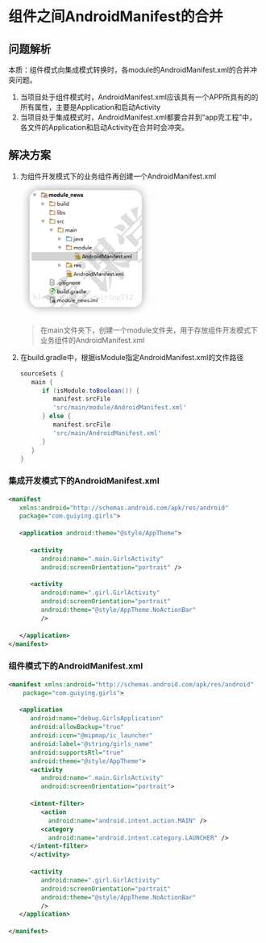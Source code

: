 # 组件之间AndroidManifest的合并

## 问题解析
本质：组件模式向集成模式转换时，各module的AndroidManifest.xml的合并冲突问题。
1. 当项目处于组件模式时，AndroidManifest.xml应该具有一个APP所具有的的所有属性，主要是Application和启动Activity
2. 当项目处于集成模式时，AndroidManifest.xml都要合并到“app壳工程”中，各文件的Application和启动Activity在合并时会冲突。

## 解决方案
1. 为组件开发模式下的业务组件再创建一个AndroidManifest.xml
   ![](img/b8d2b40c.png)

   > 在main文件夹下，创建一个module文件夹，用于存放组件开发模式下业务组件的AndroidManifest.xml
2. 在build.gradle中，根据isModule指定AndroidManifest.xml的文件路径
   ```groovy
   sourceSets {
      main {
         if (isModule.toBoolean()) {
            manifest.srcFile
            'src/main/module/AndroidManifest.xml'
         } else {
            manifest.srcFile
            'src/main/AndroidManifest.xml'
         }
      }
   }   
   ```

### 集成开发模式下的AndroidManifest.xml
```xml
<manifest
   xmlns:android="http://schemas.android.com/apk/res/android"
   package="com.guiying.girls">
   
   <application android:theme="@style/AppTheme">
      
      <activity
         android:name=".main.GirlsActivity"
         android:screenOrientation="portrait" />
         
      <activity
         android:name=".girl.GirlActivity"
         android:screenOrientation="portrait"
         android:theme="@style/AppTheme.NoActionBar"
         />
      
   </application>
</manifest>
```

### 组件模式下的AndroidManifest.xml
```xml
<manifest xmlns:android="http://schemas.android.com/apk/res/android"
    package="com.guiying.girls">
   
   <application
      android:name="debug.GirlsApplication"
      android:allowBackup="true"
      android:icon="@mipmap/ic_launcher"
      android:label="@string/girls_name"
      android:supportsRtl="true"
      android:theme="@style/AppTheme">
      <activity
         android:name=".main.GirlsActivity"
         android:screenOrientation="portrait">
         
      <intent-filter>
         <action
           android:name="android.intent.action.MAIN" />
         <category
           android:name="android.intent.category.LAUNCHER" />
      </intent-filter>
      </activity>
      
      <activity
         android:name=".girl.GirlActivity"
         android:screenOrientation="portrait"
         android:theme="@style/AppTheme.NoActionBar"
         />
   </application>
   
</manifest>
```
